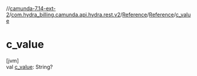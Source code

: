 //[camunda-7.14-ext-2](../../../../index.md)/[com.hydra_billing.camunda.api.hydra.rest.v2](../../index.md)/[Reference](../index.md)/[Reference](index.md)/[c_value](c_value.md)

# c_value

[jvm]\
val [c_value](c_value.md): String?
